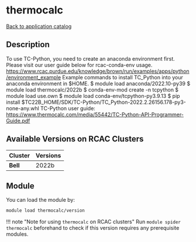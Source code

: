# thermocalc

[Back to application catalog](../app_catalog.md)

## Description
To use TC-Python, you need to create an anaconda environment first. Please visit our user guide below for rcac-conda-env usage.          https://www.rcac.purdue.edu/knowledge/brown/run/examples/apps/python/environment_example  Example commands to install TC_Python into your anaconda environment in $HOME.          $ module load anaconda/2022.10-py39         $ module load thermocalc/2022b          $ conda-env-mod create -n tcpython         $ module load use.own         $ module load conda-env/tcpython-py3.9.13         $ pip install $TC22B_HOME/SDK/TC-Python/TC_Python-2022.2.26156.178-py3-none-any.whl     TC-Python user guide:          https://www.thermocalc.com/media/55442/TC-Python-API-Programmer-Guide.pdf

## Available Versions on RCAC Clusters
|Cluster|Versions|
|---|---|
|**Bell**|2022b|

## Module
You can load the module by:

```bash
module load thermocalc/version
```

!!! note "Note for using `thermocalc` on RCAC clusters"
    Run `module spider thermocalc` beforehand to check if this version requires any prerequisite modules.
